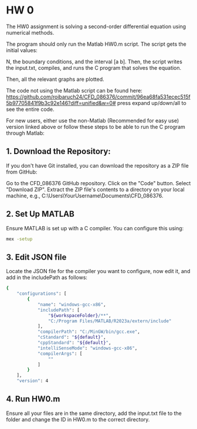 # HW 0
The HW0 assignment is solving a second-order differential equation using numerical methods.

The program should only run the Matlab HW0.m script. The script gets the initial values: 

N, the boundary conditions, and the interval [a b]. Then, the script writes the input.txt, compiles, and runs the C program that solves the equation.

Then, all the relevant graphs are plotted.

The code not using the Matlab script can be found here: https://github.com/roibaruch24/CFD_086376/commit/96ea68fa531ecec515f5b97705841f9b3c92e146?diff=unified&w=0# 
press expand up/down/all to see the entire code.

For new users, either use the non-Matlab (Recommended for easy use) version linked above or follow these steps to be able to run the C program through Matlab:

## 1. Download the Repository:
If you don't have Git installed, you can download the repository as a ZIP file from GitHub:

Go to the CFD_086376 GitHub repository.
Click on the "Code" button.
Select "Download ZIP".
Extract the ZIP file's contents to a directory on your local machine, e.g., C:\Users\YourUsername\Documents\CFD_086376.
## 2. Set Up MATLAB
Ensure MATLAB is set up with a C compiler. You can configure this using:
 ```bash
mex -setup
```
## 3. Edit JSON file
Locate the JSON file for the compiler you want to configure, now edit it, and add in the includePath as follows:
```bash
{
    "configurations": [
        {
            "name": "windows-gcc-x86",
            "includePath": [
                "${workspaceFolder}/**",
                "C:/Program Files/MATLAB/R2023a/extern/include"
            ],
            "compilerPath": "C:/MinGW/bin/gcc.exe",
            "cStandard": "${default}",
            "cppStandard": "${default}",
            "intelliSenseMode": "windows-gcc-x86",
            "compilerArgs": [
                ""
            ]
        }
    ],
    "version": 4
```
## 4. Run HW0.m
Ensure all your files are in the same directory, add the input.txt file to the folder and change the ID in HW0.m to the correct directory.



